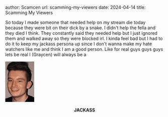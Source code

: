 author: Scamcen
url: scamming-my-viewers
date: 2024-04-14
title: Scamming My Viewers

So today I made someone that needed help on my stream die today because they were bit on their dick by a snake. I didn't help the fella and they died I think. They constantly said they needed help but I just ignored them and walked away so they were blocked irl. I kinda feel bad but I had to do it to keep my jackass persona up since I don't wanna make my hate watchers like me and think I am a good person. Like for real guys guys guys lets be real I (Graycen) will always be a

![JACKASS](/static/media/posts/jackass.png#center)

<center><b>JACKASS<b></center>